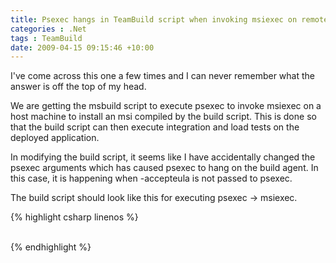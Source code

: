 ```yaml
---
title: Psexec hangs in TeamBuild script when invoking msiexec on remote machine
categories : .Net
tags : TeamBuild
date: 2009-04-15 09:15:46 +10:00
---
```


I've come across this one a few times and I can never remember what the answer is off the top of my head. 

We are getting the msbuild script to execute psexec to invoke msiexec on a host machine to install an msi compiled by the build script. This is done so that the build script can then execute integration and load tests on the deployed application. 

In modifying the build script, it seems like I have accidentally changed the psexec arguments which has caused psexec to hang on the build agent. In this case, it is happening when -accepteula is not passed to psexec.

The build script should look like this for executing psexec -&gt; msiexec.

{% highlight csharp linenos %}
<BuildStep TeamFoundationServerUrl="$(TeamFoundationServerUrl)"
            BuildUri="$(BuildUri)"
            Id="$(DeployMsiBuildStepId)"
            Message="Uninstalling previous version from $(DeploymentServer)" />
     
<!-- Uninstall the existing MSI -->
<Exec Command="PsExec.exe -accepteula -s -i \\$(DeploymentServer) $(DeploymentServerCredentials) msiexec /x &quot;$(ProductCode)&quot; /quiet /lv+ &quot;$(DeploymentServerFolderLocal)\Uninstall$(DeploymentFileLog)&quot;"
        IgnoreExitCode="true"
        ContinueOnError="true"
        Timeout="300000" />
     
<BuildStep TeamFoundationServerUrl="$(TeamFoundationServerUrl)"
            BuildUri="$(BuildUri)"
            Id="$(DeployMsiBuildStepId)"
            Message="Installing new version $(DeploymentServer)" />
     
<!-- Install the MSI -->
<Exec Command="PsExec.exe -accepteula -s -i \\$(DeploymentServer) $(DeploymentServerCredentials) msiexec /i &quot;$(DeploymentServerFolderLocal)\$(DeploymentFile)&quot; TRANSFORMS=&quot;$(DeploymentServerFolderLocal)\$(DeploymentTransformFile)&quot; /quiet /lv+ &quot;$(DeploymentServerFolderLocal)\Install$(DeploymentFileLog)&quot;"
        IgnoreExitCode="false"
        ContinueOnError="false"
        Timeout="300000" />
     
<BuildStep TeamFoundationServerUrl="$(TeamFoundationServerUrl)"
            BuildUri="$(BuildUri)"
            Id="$(DeployMsiBuildStepId)"
            Status="Succeeded" />    
{% endhighlight %}


